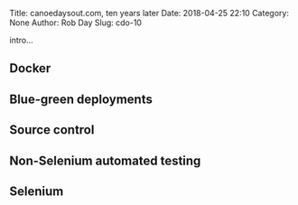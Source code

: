 Title: canoedaysout.com, ten years later
Date: 2018-04-25 22:10
Category: None
Author: Rob Day
Slug: cdo-10


intro...

## Docker

## Blue-green deployments

## Source control

## Non-Selenium automated testing

## Selenium


